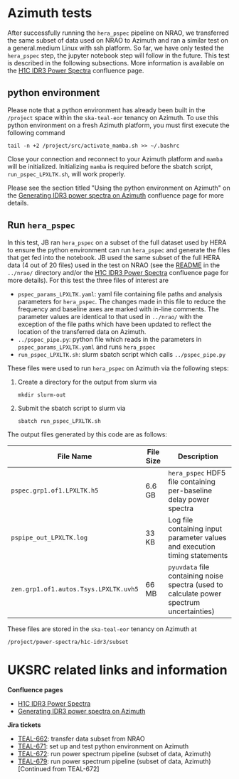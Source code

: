 # Azimuth tests

After successfully running the `hera_pspec` pipeline on NRAO, we transferred the same subset of data used on NRAO to Azimuth and ran a similar test on a general.medium Linux with ssh platform.  So far, we have only tested the `hera_pspec` step, the jupyter notebook step will follow in the future.  This test is described in the following subsections.  More information is available on the [H1C IDR3 Power Spectra](https://confluence.skatelescope.org/display/SRCSC/H1C+IDR3+Power+Spectra) confluence page.

## python environment

Please note that a python environment has already been built in the `/project` space within the `ska-teal-eor` tenancy on Azimuth.  To use this python environment on a fresh Azimuth platform, you must first execute the following command
```
tail -n +2 /project/src/activate_mamba.sh >> ~/.bashrc
```
Close your connection and reconnect to your Azimuth platform and `mamba` will be initialized.  Initializing `mamba` is required before the sbatch script, `run_pspec_LPXLTK.sh`, will work properly.

Please see the section titled "Using the python environment on Azimuth" on the [Generating IDR3 power spectra on Azimuth](https://confluence.skatelescope.org/display/SRCSC/Generating+IDR3+power+spectra+on+Azimuth) confluence page for more details.

## Run `hera_pspec`

In this test, JB ran `hera_pspec` on a subset of the full dataset used by HERA to ensure the python environment can run `hera_pspec` and generate the files that get fed into the notebook.  JB used the same subset of the full HERA data (4 out of 20 files) used in the test on NRAO (see the [README](https://github.com/uksrc-developers/skaeor/blob/main/hera/nrao/README.md) in the `../nrao/` directory and/or the [H1C IDR3 Power Spectra](https://confluence.skatelescope.org/display/SRCSC/H1C+IDR3+Power+Spectra) confluence page for more details).  For this test the three files of interest are

- `pspec_params_LPXLTK.yaml`: yaml file containing file paths and analysis parameters for `hera_pspec`.  The changes made in this file to reduce the frequency and baseline axes are marked with in-line comments.  The parameter values are identical to that used in `../nrao/` with the exception of the file paths which have been updated to reflect the location of the transferred data on Azimuth.
- `../pspec_pipe.py`: python file which reads in the parameters in `pspec_params_LPXLTK.yaml` and runs `hera_pspec`
- `run_pspec_LPXLTK.sh`: slurm sbatch script which calls `../pspec_pipe.py`

These files were used to run `hera_pspec` on Azimuth via the following steps: 

1. Create a directory for the output from slurm via
    ```
    mkdir slurm-out
    ```

2. Submit the sbatch script to slurm via
    ```
    sbatch run_pspec_LPXLTK.sh
    ```

The output files generated by this code are as follows:

| File Name | File Size | Description |
| --------- | --------- | ----------- |
| `pspec.grp1.of1.LPXLTK.h5` | 6.6 GB | `hera_pspec` HDF5 file containing per-baseline delay power spectra |
| `pspipe_out_LPXLTK.log` | 33 KB | Log file containing input parameter values and execution timing statements |
| `zen.grp1.of1.autos.Tsys.LPXLTK.uvh5` | 66 MB | `pyuvdata` file containing noise spectra (used to calculate power spectrum uncertainties) |

These files are stored in the `ska-teal-eor` tenancy on Azimuth at
```
/project/power-spectra/h1c-idr3/subset
```

# UKSRC related links and information

**Confluence pages**

- [H1C IDR3 Power Spectra](https://confluence.skatelescope.org/display/SRCSC/H1C+IDR3+Power+Spectra)
- [Generating IDR3 power spectra on Azimuth](https://confluence.skatelescope.org/display/SRCSC/Generating+IDR3+power+spectra+on+Azimuth)

**Jira tickets**

- [TEAL-662](https://jira.skatelescope.org/browse/TEAL-662): transfer data subset from NRAO
- [TEAL-671](https://jira.skatelescope.org/browse/TEAL-671): set up and test python environment on Azimuth
- [TEAL-672](https://jira.skatelescope.org/browse/TEAL-672): run power spectrum pipeline (subset of data, Azimuth)
- [TEAL-679](https://jira.skatelescope.org/browse/TEAL-679): run power spectrum pipeline (subset of data, Azimuth) [Continued from TEAL-672]
